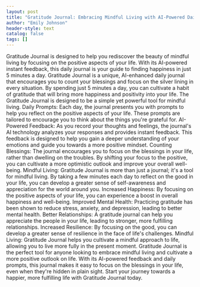 ```yaml
---
layout: post
title: "Gratitude Journal: Embracing Mindful Living with AI-Powered Daily Feedback"
author: "Emily Johnson"
header-style: text
catalog: false
tags: []
---
```


Gratitude Journal is designed to help you rediscover the beauty of mindful living by focusing on the positive aspects of your life. With its AI-powered instant feedback, this daily journal is your guide to finding happiness in just 5 minutes a day. Gratitude Journal is a unique, AI-enhanced daily journal that encourages you to count your blessings and focus on the silver lining in every situation. By spending just 5 minutes a day, you can cultivate a habit of gratitude that will bring more happiness and positivity into your life. The Gratitude Journal is designed to be a simple yet powerful tool for mindful living. Daily Prompts: Each day, the journal presents you with prompts to help you reflect on the positive aspects of your life. These prompts are tailored to encourage you to think about the things you're grateful for. AI-Powered Feedback: As you record your thoughts and feelings, the journal's AI technology analyzes your responses and provides instant feedback. This feedback is designed to help you gain a deeper understanding of your emotions and guide you towards a more positive mindset. Counting Blessings: The journal encourages you to focus on the blessings in your life, rather than dwelling on the troubles. By shifting your focus to the positive, you can cultivate a more optimistic outlook and improve your overall well-being. Mindful Living: Gratitude Journal is more than just a journal; it's a tool for mindful living. By taking a few minutes each day to reflect on the good in your life, you can develop a greater sense of self-awareness and appreciation for the world around you. Increased Happiness: By focusing on the positive aspects of your life, you can experience a boost in overall happiness and well-being. Improved Mental Health: Practicing gratitude has been shown to reduce stress, anxiety, and depression, leading to better mental health. Better Relationships: A gratitude journal can help you appreciate the people in your life, leading to stronger, more fulfilling relationships. Increased Resilience: By focusing on the good, you can develop a greater sense of resilience in the face of life's challenges. Mindful Living: Gratitude Journal helps you cultivate a mindful approach to life, allowing you to live more fully in the present moment. Gratitude Journal is the perfect tool for anyone looking to embrace mindful living and cultivate a more positive outlook on life. With its AI-powered feedback and daily prompts, this journal makes it easy to focus on the blessings in your life, even when they're hidden in plain sight. Start your journey towards a happier, more fulfilling life with Gratitude Journal today.